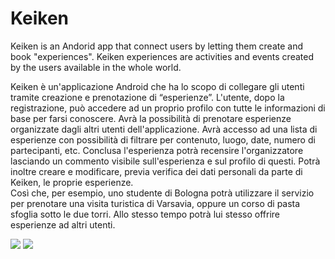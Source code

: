 # Keiken

Keiken is an Andorid app that connect users by letting them create and book "experiences".
Keiken experiences are activities and events created by the users available in the whole world.


Keiken è un'applicazione Android che ha lo scopo di collegare gli utenti tramite creazione e prenotazione di “esperienze”.
L'utente, dopo la registrazione, può accedere ad un proprio profilo con tutte le informazioni di base per farsi conoscere. Avrà la possibilità di prenotare esperienze organizzate dagli altri utenti dell'applicazione. 
Avrà accesso ad una lista di esperienze con possibilità di filtrare per contenuto, luogo, date, numero di partecipanti, etc. Conclusa l'esperienza potrà recensire l'organizzatore lasciando un commento visibile sull'esperienza e sul profilo di questi. Potrà inoltre creare e modificare, previa verifica dei dati personali da parte di Keiken, le proprie esperienze.  
Così che, per esempio, uno studente di Bologna potrà utilizzare il servizio per prenotare una visita turistica di Varsavia, oppure un corso di pasta sfoglia sotto le due torri. Allo stesso tempo potrà lui stesso offrire esperienze ad altri utenti. 


[![](https://jitpack.io/v/Jay-Goo/RangeSeekBar.svg)](https://jitpack.io/#Jay-Goo/RangeSeekBar)
[![](https://jitpack.io/v/wasabeef/Blurry.svg)](https://jitpack.io/#wasabeef/Blurry)


